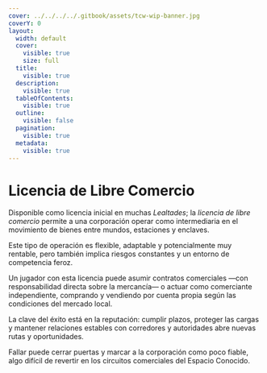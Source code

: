 ```yaml
---
cover: ../../../../.gitbook/assets/tcw-wip-banner.jpg
coverY: 0
layout:
  width: default
  cover:
    visible: true
    size: full
  title:
    visible: true
  description:
    visible: true
  tableOfContents:
    visible: true
  outline:
    visible: false
  pagination:
    visible: true
  metadata:
    visible: true
---
```


# Licencia de Libre Comercio

Disponible como licencia inicial en muchas _Lealtades_; la _licencia de libre comercio_ permite a una corporación operar como intermediaria en el movimiento de bienes entre mundos, estaciones y enclaves.

Este tipo de operación es flexible, adaptable y potencialmente muy rentable, pero también implica riesgos constantes y un entorno de competencia feroz.

Un jugador con esta licencia puede asumir contratos comerciales —con responsabilidad directa sobre la mercancía— o actuar como comerciante independiente, comprando y vendiendo por cuenta propia según las condiciones del mercado local.

La clave del éxito está en la reputación: cumplir plazos, proteger las cargas y mantener relaciones estables con corredores y autoridades abre nuevas rutas y oportunidades.

Fallar puede cerrar puertas y marcar a la corporación como poco fiable, algo difícil de revertir en los circuitos comerciales del Espacio Conocido.
